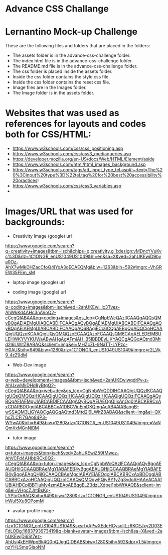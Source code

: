 # Advance CSS Challange

# Lernantino Mock-up Challenge

These are the following files and folders that are placed in the folders:

- The assets folder is in the advance-css-challenge folder.
- The index.html file is in the advance-css-challenge folder.
- The README.md file is in the advance-css-challenge folder.
- The css folder is placed inside the assets folder.
- Inside the css folder contains the style.css file.
- Inside the css folder contains the reset css file.
- Image files are in the Images folder.
- The Image folder is in the assets folder.


# Websites that was used as references for layouts and codes both for CSS/HTML:

* https://www.w3schools.com/css/css_positioning.asp
* https://www.w3schools.com/css/css3_mediaqueries.asp
* https://developer.mozilla.org/en-US/docs/Web/HTML/Element/aside
* https://www.w3schools.com/html/html_images_background.asp
* https://www.w3schools.com/tags/att_input_type_tel.asp#:~:text=The%20%3Cinput%20type%3D%22tel,tag%20for%20best%20accessibility%20practices!
* https://www.w3schools.com/css/css3_variables.asp
* 

# Images/URL that was used for backgrounds:

* Creativity Image (google) url

https://www.google.com/search?q=creativity+images&tbm=isch&chips=q:creativity,g_1:design:vMDncYVuKvc%3D&rlz=1C1ONGR_enUS1049US1049&hl=en&sa=X&ved=2ahUKEwiD9bya0Oz-AhX7wMkDHZacCfoQ4lYoA3oECAEQMg&biw=1263&bih=592#imgrc=VhGREW35FEm_sM

* laptop image (google) url



* coding image (google) url

https://www.google.com/search?q=coding+images&tbm=isch&ved=2ahUKEwi_lc3Tvez-AhWkKd4AHc3nAVoQ2-cCegQIABAA&oq=coding+images&gs_lcp=CgNpbWcQAzIICAAQgAQQsQMyBQgAEIAEMgUIABCABDIFCAAQgAQyBQgAEIAEMgUIABCABDIFCAAQgAQyBQgAEIAEMgUIABCABDIFCAAQgAQ6BAgjECc6CQgAEBgQgAQQCjoHCAAQigUQQzoKCAAQigUQsQMQQzoECAAQAzoFCAAQsQM6CAgAELEDEIMBULEHWKYVYKUWaABwAHgAgAFmiAH_B5IBBDEyLjKYAQCgAQGqAQtnd3Mtd2l6LWltZ8ABAQ&sclient=img&ei=MHZcZL-9NaTT-LYPzc-H0AU&bih=649&biw=1280&rlz=1C1ONGR_enUS1049US1049#imgrc=r2l_Vk9_4zZ9dM

* Web-Dev image 

https://www.google.com/search?q=web+development+images&&tbm=isch&ved=2ahUKEwjwqdrPv-z-AhUxwMkDHd8yBtgQ2-cCegQIABAA&oq=web+dev&gs_lcp=CgNpbWcQDDIHCAAQigUQQzIKCAAQigUQsQMQQzIHCAAQigUQQzIHCAAQigUQQzIHCAAQigUQQzIFCAAQgAQyBQgAEIAEMgUIABCABDIFCAAQgAQyBQgAEIAEOgQIIxAnOg0IABCKBRCxAxCDARBDOggIABCABBCxA1DBCVinEmDKQmgAcAB4AIABaogB-wSSAQM3LjGYAQCgAQGqAQtnd3Mtd2l6LWltZ8ABAQ&sclient=img&ei=QXhcZLCFI7GAp84P3-WYwA0&bih=649&biw=1280&rlz=1C1ONGR_enUS1049US1049#imgrc=VaNQmXxMGnNiBM

* tutor image

https://www.google.com/search?q=tutor+images&tbm=isch&ved=2ahUKEwiZ59fMwez-AhVCFd4AHbbRCk0Q2-cCegQIABAA&oq=tutor+images&gs_lcp=CgNpbWcQAzIFCAAQgAQyBggAEAUQHjIGCAAQBRAeMgYIABAFEB4yBggAEAUQHjIGCAAQBRAeMgYIABAFEB4yBggAEAgQHjIGCAAQCBAeMgcIABAYEIAEOgoIABCKBRCxAxBDOggIABCABBCxAzoHCAAQigUQQzoICAAQsQMQgwFQiyBY1yZg3ydoAHAAeACAAfUBiAHDCpIBBTIuMy4zmAEAoAEBqgELZ3dzLXdpei1pbWfAAQE&sclient=img&ei=VHpcZJntBsKq-LYPtqOr6AQ&bih=649&biw=1280&rlz=1C1ONGR_enUS1049US1049#imgrc=IrWuI5Xu8OPomM

* avatar profile image

https://www.google.com/search?rlz=1C1ONGR_enUS1049US1049&sxsrf=APwXEdeHCysdlILz6KCEJxy2D03EFdLOBg:1683793973419&q=blank+avatar+images&tbm=isch&sa=X&ved=2ahUKEwjDi6St7ez-AhUsj4kEHWppBk4Q0pQJegQIDBAB&biw=1280&bih=592&dpr=1.5#imgrc=nzYHLSmqGIaoNM